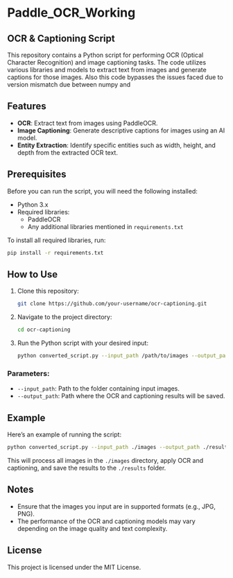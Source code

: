 
# Paddle_OCR_Working

## OCR & Captioning Script

This repository contains a Python script for performing OCR (Optical Character Recognition) and image captioning tasks. The code utilizes various libraries and models to extract text from images and generate captions for those images. Also this code bypasses the issues faced due to version mismatch due between numpy and 

## Features
- **OCR**: Extract text from images using PaddleOCR.
- **Image Captioning**: Generate descriptive captions for images using an AI model.
- **Entity Extraction**: Identify specific entities such as width, height, and depth from the extracted OCR text.

## Prerequisites
Before you can run the script, you will need the following installed:

- Python 3.x
- Required libraries:
  - PaddleOCR
  - Any additional libraries mentioned in `requirements.txt`

To install all required libraries, run:
```bash
pip install -r requirements.txt
```

## How to Use

1. Clone this repository:
    ```bash
    git clone https://github.com/your-username/ocr-captioning.git
    ```

2. Navigate to the project directory:
    ```bash
    cd ocr-captioning
    ```

3. Run the Python script with your desired input:
    ```bash
    python converted_script.py --input_path /path/to/images --output_path /path/to/save/results
    ```

### Parameters:
- `--input_path`: Path to the folder containing input images.
- `--output_path`: Path where the OCR and captioning results will be saved.

## Example
Here’s an example of running the script:
```bash
python converted_script.py --input_path ./images --output_path ./results
```

This will process all images in the `./images` directory, apply OCR and captioning, and save the results to the `./results` folder.

## Notes
- Ensure that the images you input are in supported formats (e.g., JPG, PNG).
- The performance of the OCR and captioning models may vary depending on the image quality and text complexity.

## License
This project is licensed under the MIT License.
